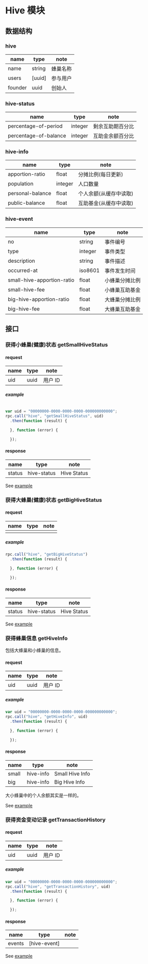 # Hive 模块

## 数据结构

### hive

|name|type|note|
|----|----|----|
|name|string|蜂巢名称|
|users|[uuid]|参与用户|
|founder|uuid|创始人|

### hive-status

|name|type|note|
|----|----|----|
|percentage-of-period|integer|剩余互助期百分比|
|percentage-of-balance|integer|互助金余额百分比|

### hive-info

|name|type|note|
|----|----|----|
|apportion-ratio|float|分摊比例(每日更新)|
|population|integer|人口数量|
|personal-balance|float|个人余额(从缓存中读取)|
|public-balance|float|互助基金(从缓存中读取)|

### hive-event

|name|type|note|
|----|----|----|
|no|string|事件编号|
|type|integer|事件类型|
|description|string|事件描述|
|occurred-at|iso8601|事件发生时间|
|small-hive-apportion-ratio|float|小蜂巢分摊比例|
|small-hive-fee|float|小蜂巢互助基金|
|big-hive-apportion-ratio|float|大蜂巢分摊比例|
|big-hive-fee|float|大蜂巢互助基金|

## 接口

### 获得小蜂巢(健康)状态 getSmallHiveStatus

#### request

|name|type|note|
|----|----|----|
|uid|uuid|用户 ID|

##### example

```javascript

var uid = "00000000-0000-0000-0000-000000000000";
rpc.call("hive", "getSmallHiveStatus", uid)
  .then(function (result) {

  }, function (error) {

  });
```

#### response

|name|type|note|
|----|----|----|
|status|hive-status|Hive Status|

See [example](../data/hive/getSmallHiveStatus.json)

### 获得大蜂巢(健康)状态 getBigHiveStatus

#### request

|name|type|note|
|----|----|----|
||||

##### example

```javascript
rpc.call("hive", "getBigHiveStatus")
  .then(function (result) {

  }, function (error) {

  });
```

#### response

|name|type|note|
|----|----|----|
|status|hive-status|Hive Status|

See [example](../data/hive/getBigHiveStatus.json)

### 获得蜂巢信息 getHiveInfo

包括大蜂巢和小蜂巢的信息。

#### request

|name|type|note|
|----|----|----|
|uid|uuid|用户 ID|

##### example

```javascript
var uid = "00000000-0000-0000-0000-000000000000";
rpc.call("hive", "getHiveInfo", uid)
  .then(function (result) {

  }, function (error) {

  });
```

#### response

|name|type|note|
|----|----|----|
|small|hive-info|Small Hive Info|
|big|hive-info|Big Hive Info|

大小蜂巢中的个人余额其实是一样的。

See [example](../data/hive/getHiveInfo.json)

### 获得资金变动记录 getTransactionHistory

#### request

|name|type|note|
|----|----|----|
|uid|uuid|用户 ID|

##### example

```javascript
var uid = "00000000-0000-0000-0000-000000000000";
rpc.call("hive", "getTransactionHistory", uid)
  .then(function (result) {

  }, function (error) {

  });
```

#### response

|name|type|note|
|----|----|----|
|events|[hive-event]||

See [example](../data/hive/getTransactionHistory.json)
